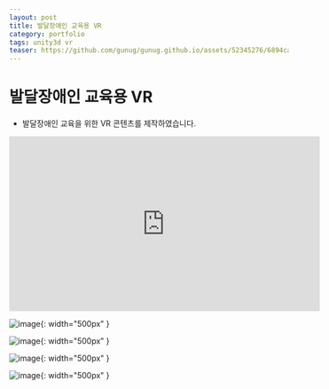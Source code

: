 ```yaml
---
layout: post
title: 발달장애인 교육용 VR
category: portfolio
tags: unity3d vr
teaser: https://github.com/gunug/gunug.github.io/assets/52345276/6894ca54-2ca4-485a-a4e1-114cd9d47cf1
---
```


# 발달장애인 교육용 VR
* 발달장애인 교육을 위한 VR 콘텐츠를 제작하였습니다.

<iframe width="560" height="315" src="https://www.youtube.com/embed/4s8A-dGZP10?si=48aMdYzTIem6FGq3" title="YouTube video player" frameborder="0" allow="accelerometer; autoplay; clipboard-write; encrypted-media; gyroscope; picture-in-picture; web-share" allowfullscreen></iframe>

![image](https://github.com/gunug/gunug.github.io/assets/52345276/890479bf-dc51-4f73-8ee7-87b8c20d82e0){: width="500px" }

![image](https://github.com/gunug/gunug.github.io/assets/52345276/76198328-480b-4f47-adb6-5dc3170a51cf){: width="500px" }

![image](https://github.com/gunug/gunug.github.io/assets/52345276/4b84813d-c11b-4c98-828f-0b3b21e2faf0){: width="500px" }

![image](https://github.com/gunug/gunug.github.io/assets/52345276/09ec3c22-2ca4-452b-a9c8-b3ed8acb9f87){: width="500px" }

